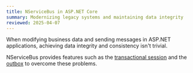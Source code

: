```yaml
---
title: NServiceBus in ASP.NET Core
summary: Modernizing legacy systems and maintaining data integrity
reviewed: 2025-04-07
---
```


When modifying business data and sending messages in ASP.NET applications, achieving data integrity and consistency isn't trivial.

NServiceBus provides features such as the [transactional session](/nservicebus/transactional-session/) and the [outbox](/nservicebus/outbox/) to overcome these problems.
